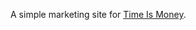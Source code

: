 A simple marketing site for [Time Is Money].

[Time Is Money]: https://chrome.google.com/webstore/detail/time-is-money/ooppbnomdcjmoepangldchpmjhkeendl

